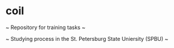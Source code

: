 # coil
~ Repository for training tasks ~

~ Studying process in the St. Petersburg State Uniersity (SPBU) ~
